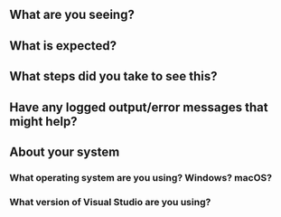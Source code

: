 <!--
Thank you so much for your contribution. Before you submit an issue, please read the following:

1. Ensure you have read over contribution guidelines in the README: https://github.com/XamarinUniversity/AZR115/blob/master/README.md.

2. If you have a question, please submit it via the Xamarin University forum: https://forums.xamarin.com/categories/university

3. Delete everything in this comment block.
-->

## What are you seeing?

## What is expected?

## What steps did you take to see this?

## Have any logged output/error messages that might help?

## About your system

### What operating system are you using? Windows? macOS?

### What version of Visual Studio are you using?

